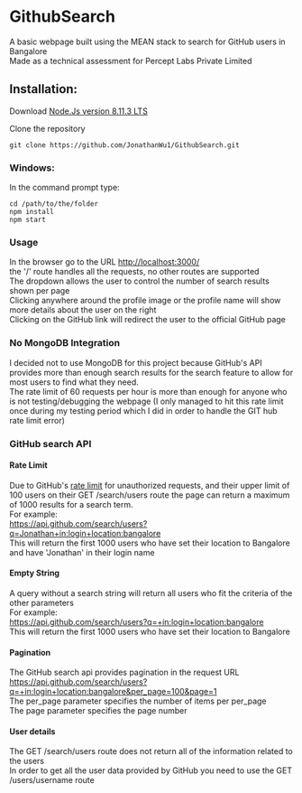 # GithubSearch

  A basic webpage built using the MEAN stack to search for GitHub users in Bangalore  
  Made as a technical assessment for Percept Labs Private Limited  

## Installation:  

  Download [Node.Js version 8.11.3 LTS](https://nodejs.org/en/)  

  Clone the repository   
  ```
  git clone https://github.com/JonathanWu1/GithubSearch.git
  ```

  ### Windows:  
  In the command prompt type:  
  ```
  cd /path/to/the/folder
  npm install
  npm start
  ```

  ### Usage
  In the browser go to the URL [http://localhost:3000/](http://localhost:3000)  
  the '/' route handles all the requests, no other routes are supported  
  The dropdown allows the user to control the number of search results shown per page  
  Clicking anywhere around the profile image or the profile name will show more details about the user on the right  
  Clicking on the GitHub link will redirect the user to the official GitHub page  

  ### No MongoDB Integration
  I decided not to use MongoDB for this project because GitHub's API provides more than enough search results for the search feature   to allow for most users to find what they need.  
  The rate limit of 60 requests per hour is more than enough for anyone who is not testing/debugging the webpage (I only managed to hit this rate limit once during my testing period which I did in order to handle the GIT hub rate limit error)  
  

  ### GitHub search API  

  #### Rate Limit  
  Due to GitHub's [rate limit](https://developer.github.com/v3/search/#rate-limit) for unauthorized requests, and their upper limit of 100 users on their GET /search/users route the page can return a maximum of 1000 results for a search term.  
  For example:  
    https://api.github.com/search/users?q=Jonathan+in:login+location:bangalore  
    This will return the first 1000 users who have set their location to Bangalore and have 'Jonathan' in their login name  

  #### Empty String  
  A query without a search string will return all users who fit the criteria of the other parameters  
  For example:  
    https://api.github.com/search/users?q=+in:login+location:bangalore  
    This will return the first 1000 users who have set their location to Bangalore  

  #### Pagination  
  The GitHub search api provides pagination in the request URL  
    https://api.github.com/search/users?q=+in:login+location:bangalore&per_page=100&page=1  
    The per_page parameter specifies the number of items per per_page  
    The page parameter specifies the page number

  #### User details
  The GET /search/users route does not return all of the information related to the users  
  In order to get all the user data provided by GitHub you need to use the GET /users/username route

  
